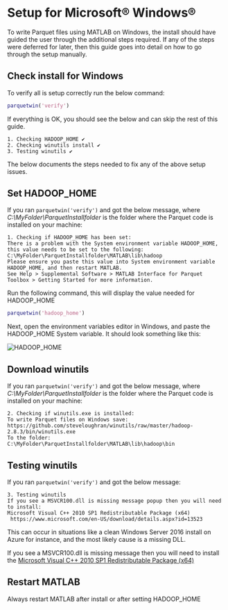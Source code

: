 [//]: #  (Copyright 2017, The MathWorks, Inc.)

# Setup for Microsoft® Windows®

To write Parquet files using MATLAB on Windows, the install should have guided
the user through the additional steps required. If any of the steps
were deferred for later, then this guide goes into detail on how to go
through the setup manually.

## Check install for Windows
To verify all is setup correctly run the below command:

```matlab
parquetwin('verify')
```

If everything is OK, you should see the below and can skip the rest of this guide.
```
1. Checking HADOOP_HOME ✔
2. Checking winutils install ✔
3. Testing winutils ✔
```

The below documents the steps needed to fix any of the above  setup issues.

## Set HADOOP_HOME
If you ran ```parquetwin('verify')``` and got the below message,
where *C:\MyFolder\ParquetInstallfolder* is the folder where the
Parquet code is installed on your machine:

```
1. Checking if HADOOP_HOME has been set:
There is a problem with the System environment variable HADOOP_HOME, this value needs to be set to the following:
C:\MyFolder\ParquetInstallfolder\MATLAB\lib\hadoop
Please ensure you paste this value into System environment variable HADOOP_HOME, and then restart MATLAB.
See Help > Supplemental Software > MATLAB Interface for Parquet Toolbox > Getting Started for more information.
```
 Run the following command, this will display the value needed for HADOOP_HOME
```matlab
parquetwin('hadoop_home')
```
Next, open the environment variables editor in Windows, and paste the
HADOOP_HOME System variable. It should look something like this:

  ![HADOOP_HOME](images/hadoop_home.png)

## Download winutils
If you ran ```parquetwin('verify')``` and got the below message, where
*C:\MyFolder\ParquetInstallfolder* is the folder where the Parquet code is
installed on your machine:

```
2. Checking if winutils.exe is installed:
To write Parquet files on Windows save:
https://github.com/steveloughran/winutils/raw/master/hadoop-2.8.3/bin/winutils.exe
To the folder:
C:\MyFolder\ParquetInstallfolder\MATLAB\lib\hadoop\bin

```

## Testing winutils
If you ran ```parquetwin('verify')``` and got the below message:

```
3. Testing winutils
If you see a MSVCR100.dll is missing message popup then you will need to install:
Microsoft Visual C++ 2010 SP1 Redistributable Package (x64)
 https://www.microsoft.com/en-US/download/details.aspx?id=13523
```

This can occur in situations like a clean Windows Server 2016 install on
Azure for instance, and the most likely cause is a missing DLL.

If you see a MSVCR100.dll is missing message then you will need to install
the [Microsoft Visual C++ 2010 SP1 Redistributable Package (x64)](https://www.microsoft.com/en-US/download/details.aspx?id=13523)

## Restart MATLAB
Always restart MATLAB after install or after setting HADOOP_HOME
